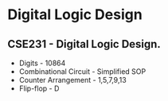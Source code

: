 # Digital Logic Design
## CSE231 - Digital Logic Design.
* Digits - 10864
* Combinational Circuit - Simplified SOP
* Counter Arrangement - 1,5,7,9,13
* Flip-flop - D
